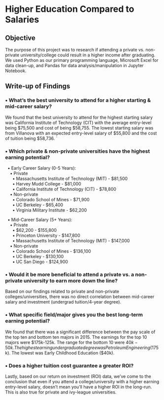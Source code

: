 # Higher Education Compared to Salaries

## Objective
The purpose of this project was to research if attending a private vs. non-private university/college could result in a higher income after graduating. We used Python as our primary programming language, Microsoft Excel for data clean-up, and Pandas for data analysis/manipulation in Jupyter Notebook.

## Write-up of Findings

### •	What’s the best university to attend for a higher starting & mid-career salary?
We found that the best university to attend for the highest starting salary was California Institute of Technology (CIT) with the average entry-level being $75,500 and cost of being $58,755. The lowest starting salary was from Villanova with an expected entry-level salary of $55,800 and the cost of tuition being $58,736.
`
### • Which private & non-private universities have the highest earning potential?
&nbsp;&nbsp;• Early Career Salary (0-5 Years): <br>
&nbsp;&nbsp;&nbsp;&nbsp;• Private <br>
&nbsp;&nbsp;&nbsp;&nbsp;&nbsp;&nbsp;• Massachusetts Institute of Technology (MIT) - $81,500 <br>
&nbsp;&nbsp;&nbsp;&nbsp;&nbsp;&nbsp;• Harvey Mudd College - $81,000 <br>
&nbsp;&nbsp;&nbsp;&nbsp;&nbsp;&nbsp;• California Institute of Technology (CIT) - $78,800 <br>
&nbsp;&nbsp;&nbsp;&nbsp;• Non-private <br>
&nbsp;&nbsp;&nbsp;&nbsp;&nbsp;&nbsp;• Colorado School of Mines - $71,900 <br>
&nbsp;&nbsp;&nbsp;&nbsp;&nbsp;&nbsp;• UC Berkeley - $65,400 <br>
&nbsp;&nbsp;&nbsp;&nbsp;&nbsp;&nbsp;• Virginia Military Institute - $62,200 <br>

&nbsp;&nbsp;• Mid-Career Salary (5+ Years): <br>
&nbsp;&nbsp;&nbsp;&nbsp;• Private <br>
&nbsp;&nbsp;&nbsp;&nbsp;&nbsp;&nbsp;• $62,200 - $155,800 <br>
&nbsp;&nbsp;&nbsp;&nbsp;&nbsp;&nbsp;• Princeton University - $147,800 <br>
&nbsp;&nbsp;&nbsp;&nbsp;&nbsp;&nbsp;• Massachusetts Institute of Technology (MIT) - $147,000 <br>
&nbsp;&nbsp;&nbsp;&nbsp;• Non-private <br>
&nbsp;&nbsp;&nbsp;&nbsp;&nbsp;&nbsp;• Colorado School of Mines - $136,100 <br>
&nbsp;&nbsp;&nbsp;&nbsp;&nbsp;&nbsp;• UC Berkeley - $130,100 <br>
&nbsp;&nbsp;&nbsp;&nbsp;&nbsp;&nbsp;• UC San Diego - $124,900 <br>
       
### •	Would it be more beneficial to attend a private vs. a non-private university to earn more down the line?
Based on our findings related to private and non-private colleges/universities, there was no direct correlation between mid-career salary and investment (undergrad tuition/4-year degree). 

### •	What specific field/major gives you the best long-term earning potential? 
We found that there was a significant difference between the pay scale of the top ten and bottom ten majors in 2015. The earnings for the top 10 majors were $175k-125k. The range for the bottom 10 were $40k-50k. The highest earning undergraduate degree was Petroleum Engineering ($175k). The lowest was Early Childhood Education ($40k).

### •	Does a higher tuition cost guarantee a greater ROI?
Lastly, based on our return on investment (ROI) data, we’ve come to the conclusion that even if you attend a college/university with a higher earning entry-level salary, doesn’t mean you’ll have a higher ROI in the long-run. This is also true for private and ivy-league universities.
